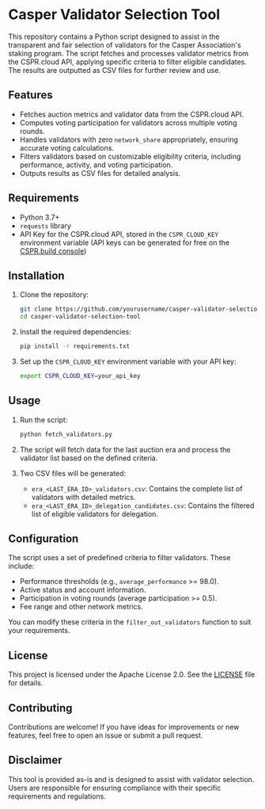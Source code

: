 # Casper Validator Selection Tool

This repository contains a Python script designed to assist in the transparent and fair selection of validators for the Casper Association's staking program. The script fetches and processes validator metrics from the CSPR.cloud API, applying specific criteria to filter eligible candidates. The results are outputted as CSV files for further review and use.

## Features

- Fetches auction metrics and validator data from the CSPR.cloud API.
- Computes voting participation for validators across multiple voting rounds.
- Handles validators with zero `network_share` appropriately, ensuring accurate voting calculations.
- Filters validators based on customizable eligibility criteria, including performance, activity, and voting participation.
- Outputs results as CSV files for detailed analysis.

## Requirements

- Python 3.7+
- `requests` library
- API Key for the CSPR.cloud API, stored in the `CSPR_CLOUD_KEY` environment variable (API keys can be generated for free on the [CSPR.build console](https://console.cspr.build/))

## Installation

1. Clone the repository:
   ```bash
   git clone https://github.com/yourusername/casper-validator-selection-tool.git
   cd casper-validator-selection-tool
   ```

2. Install the required dependencies:
   ```bash
   pip install -r requirements.txt
   ```

3. Set up the `CSPR_CLOUD_KEY` environment variable with your API key:
   ```bash
   export CSPR_CLOUD_KEY=your_api_key
   ```

## Usage

1. Run the script:
   ```bash
   python fetch_validators.py
   ```

2. The script will fetch data for the last auction era and process the validator list based on the defined criteria.

3. Two CSV files will be generated:
   - `era_<LAST_ERA_ID>_validators.csv`: Contains the complete list of validators with detailed metrics.
   - `era_<LAST_ERA_ID>_delegation_candidates.csv`: Contains the filtered list of eligible validators for delegation.

## Configuration

The script uses a set of predefined criteria to filter validators. These include:

- Performance thresholds (e.g., `average_performance` >= 98.0).
- Active status and account information.
- Participation in voting rounds (average participation >= 0.5).
- Fee range and other network metrics.

You can modify these criteria in the `filter_out_validators` function to suit your requirements.

## License

This project is licensed under the Apache License 2.0. See the [LICENSE](LICENSE) file for details.

## Contributing

Contributions are welcome! If you have ideas for improvements or new features, feel free to open an issue or submit a pull request.

## Disclaimer

This tool is provided as-is and is designed to assist with validator selection. Users are responsible for ensuring compliance with their specific requirements and regulations.

